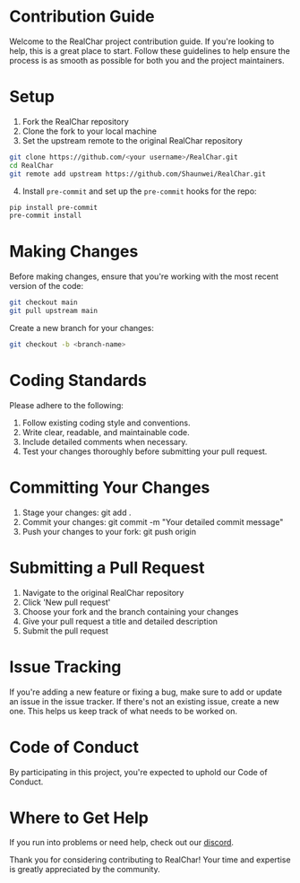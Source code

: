 # Contribution Guide
Welcome to the RealChar project contribution guide. If you're looking to help, this is a great place to start. Follow these guidelines to help ensure the process is as smooth as possible for both you and the project maintainers.

# Setup
1. Fork the RealChar repository
2. Clone the fork to your local machine
3. Set the upstream remote to the original RealChar repository
```bash
git clone https://github.com/<your username>/RealChar.git
cd RealChar
git remote add upstream https://github.com/Shaunwei/RealChar.git
```
4. Install `pre-commit` and set up the `pre-commit` hooks for the repo:
```bash
pip install pre-commit
pre-commit install
```

# Making Changes
Before making changes, ensure that you're working with the most recent version of the code:

```bash
git checkout main
git pull upstream main
```

Create a new branch for your changes:

```bash
git checkout -b <branch-name>
```

# Coding Standards
Please adhere to the following:

1. Follow existing coding style and conventions.
2. Write clear, readable, and maintainable code.
3. Include detailed comments when necessary.
4. Test your changes thoroughly before submitting your pull request.

# Committing Your Changes
1. Stage your changes: git add .
2. Commit your changes: git commit -m "Your detailed commit message"
3. Push your changes to your fork: git push origin <branch-name>

# Submitting a Pull Request
1. Navigate to the original RealChar repository
2. Click 'New pull request'
3. Choose your fork and the branch containing your changes
4. Give your pull request a title and detailed description
5. Submit the pull request

# Issue Tracking
If you're adding a new feature or fixing a bug, make sure to add or update an issue in the issue tracker. If there's not an existing issue, create a new one. This helps us keep track of what needs to be worked on.

# Code of Conduct
By participating in this project, you're expected to uphold our Code of Conduct.

# Where to Get Help
If you run into problems or need help, check out our [discord](https://discord.gg/UYeQAUfaAX).

Thank you for considering contributing to RealChar! Your time and expertise is greatly appreciated by the community.

